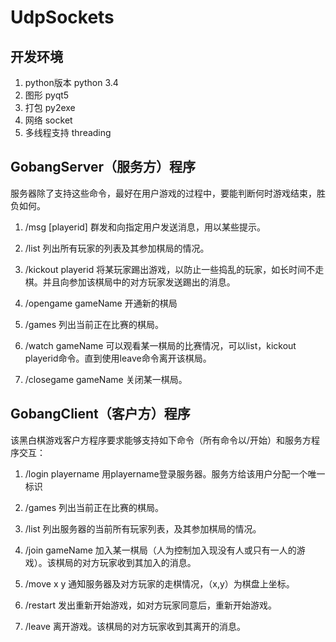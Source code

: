 ﻿# UdpSockets
## 开发环境
1. python版本 python 3.4
2. 图形 pyqt5
3. 打包 py2exe
4. 网络 socket
5. 多线程支持 threading

## GobangServer（服务方）程序
服务器除了支持这些命令，最好在用户游戏的过程中，要能判断何时游戏结束，胜负如何。
1.  /msg [playerid]
群发和向指定用户发送消息，用以某些提示。 

2.  /list 
列出所有玩家的列表及其参加棋局的情况。

3.  /kickout playerid 
将某玩家踢出游戏，以防止一些捣乱的玩家，如长时间不走棋。并且向参加该棋局中的对方玩家发送踢出的消息。

4.  /opengame  gameName
开通新的棋局 

5.  /games 
列出当前正在比赛的棋局。 

6.  /watch gameName
可以观看某一棋局的比赛情况，可以list，kickout playerid命令。直到使用leave命令离开该棋局。

7.  /closegame gameName
关闭某一棋局。

## GobangClient（客户方）程序
该黑白棋游戏客户方程序要求能够支持如下命令（所有命令以/开始）和服务方程序交互：
1.	/login playername
用playername登录服务器。服务方给该用户分配一个唯一标识

2.  /games
列出当前正在比赛的棋局。

3.  /list
列出服务器的当前所有玩家列表，及其参加棋局的情况。

4.  /join gameName
加入某一棋局（人为控制加入现没有人或只有一人的游戏）。该棋局的对方玩家收到其加入的消息。

5.  /move x y
通知服务器及对方玩家的走棋情况，（x,y）为棋盘上坐标。

6.  /restart
发出重新开始游戏，如对方玩家同意后，重新开始游戏。

7.	/leave
离开游戏。该棋局的对方玩家收到其离开的消息。